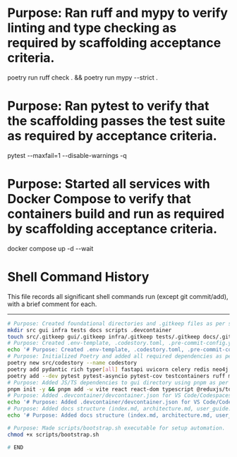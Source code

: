 # Purpose: Ran ruff and mypy to verify linting and type checking as required by scaffolding acceptance criteria.
poetry run ruff check . && poetry run mypy --strict .
# Purpose: Ran pytest to verify that the scaffolding passes the test suite as required by acceptance criteria.
pytest --maxfail=1 --disable-warnings -q
# Purpose: Started all services with Docker Compose to verify that containers build and run as required by scaffolding acceptance criteria.
docker compose up -d --wait
# Shell Command History

This file records all significant shell commands run (except git commit/add), with a brief comment for each.

---
```bash
# Purpose: Created foundational directories and .gitkeep files as per scaffolding spec.
mkdir src gui infra tests docs scripts .devcontainer
touch src/.gitkeep gui/.gitkeep infra/.gitkeep tests/.gitkeep docs/.gitkeep scripts/.gitkeep .devcontainer/.gitkeep
# Purpose: Created .env-template, .codestory.toml, .pre-commit-config.yaml, docker-compose.yaml, and .github/workflows/ci.yml as per scaffolding spec.
echo '# Purpose: Created .env-template, .codestory.toml, .pre-commit-config.yaml, docker-compose.yaml, and .github/workflows/ci.yml as per scaffolding spec.' >> Specifications/shell_history.md
# Purpose: Initialized Poetry and added all required dependencies as per scaffolding spec.
poetry new src/codestory --name codestory
poetry add pydantic rich typer[all] fastapi uvicorn celery redis neo4j openai tenacity prometheus-client structlog opentelemetry-sdk
poetry add --dev pytest pytest-asyncio pytest-cov testcontainers ruff mypy httpx pytest-mock
# Purpose: Added JS/TS dependencies to gui directory using pnpm as per scaffolding spec.
pnpm init -y && pnpm add -w vite react react-dom typescript @reduxjs/toolkit @mantine/core @mantine/hooks @vasturiano/3d-force-graph three
# Purpose: Added .devcontainer/devcontainer.json for VS Code/Codespaces support.
echo '# Purpose: Added .devcontainer/devcontainer.json for VS Code/Codespaces support.' >> Specifications/shell_history.md
# Purpose: Added docs structure (index.md, architecture.md, user_guide.md, developer_guide.md).
echo '# Purpose: Added docs structure (index.md, architecture.md, user_guide.md, developer_guide.md).' >> Specifications/shell_history.md

# Purpose: Made scripts/bootstrap.sh executable for setup automation.
chmod +x scripts/bootstrap.sh

# END
```